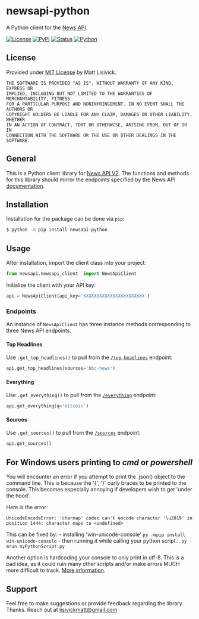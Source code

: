 # newsapi-python

A Python client for the [News API](https://newsapi.org/docs/).

[![License](https://img.shields.io/github/license/mattlisiv/newsapi-python.svg)](https://github.com/mattlisiv/newsapi-python/blob/master/LICENSE.txt)
[![PyPI](https://img.shields.io/pypi/v/newsapi-python.svg)](https://pypi.org/project/newsapi-python/)
[![Status](https://img.shields.io/pypi/status/newsapi-python.svg)](https://pypi.org/project/newsapi-python/)
[![Python](https://img.shields.io/pypi/pyversions/newsapi-python.svg)](https://pypi.org/project/newsapi-python)

## License

Provided under [MIT License](https://github.com/mattlisiv/newsapi-python/blob/master/LICENSE.txt) by Matt Lisivick.

```
THE SOFTWARE IS PROVIDED "AS IS", WITHOUT WARRANTY OF ANY KIND, EXPRESS OR
IMPLIED, INCLUDING BUT NOT LIMITED TO THE WARRANTIES OF MERCHANTABILITY, FITNESS
FOR A PARTICULAR PURPOSE AND NONINFRINGEMENT. IN NO EVENT SHALL THE AUTHORS OR
COPYRIGHT HOLDERS BE LIABLE FOR ANY CLAIM, DAMAGES OR OTHER LIABILITY, WHETHER
IN AN ACTION OF CONTRACT, TORT OR OTHERWISE, ARISING FROM, OUT OF OR IN
CONNECTION WITH THE SOFTWARE OR THE USE OR OTHER DEALINGS IN THE SOFTWARE.
```

## General

This is a Python client library for [News API V2](https://newsapi.org/).
The functions and methods for this library should mirror the
endpoints specified by the News API [documentation](https://newsapi.org/docs/endpoints).

## Installation

Installation for the package can be done via `pip`:

```bash
$ python -m pip install newsapi-python
```

## Usage

After installation, import the client class into your project:

```python
from newsapi.newsapi_client  import NewsApiClient
```

Initialize the client with your API key:

```python
api = NewsApiClient(api_key='XXXXXXXXXXXXXXXXXXXXXXX')
```

### Endpoints

An instance of `NewsApiClient` has three instance methods corresponding to three News API endpoints.

#### Top Headlines

Use `.get_top_headlines()` to pull from the [`/top-headlines`](https://newsapi.org/docs/endpoints/top-headlines) endpoint:

```python
api.get_top_headlines(sources='bbc-news')
```

#### Everything

Use `.get_everything()` to pull from the [`/everything`](https://newsapi.org/docs/endpoints/everything) endpoint:

```python
api.get_everything(q='bitcoin')
```

#### Sources

Use `.get_sources()` to pull from the [`/sources`](https://newsapi.org/docs/endpoints/sources) endpoint:

```python
api.get_sources()
```

## For Windows users printing to _cmd_ or _powershell_

You will encounter an error if you attempt to print the .json() object to the command line. This is because the '{', '}' curly braces to be printed to the console.
This becomes especially annoying if developers wish to get 'under the hood'.

Here is the error:

```
UnicodeEncodeError: 'charmap' codec can't encode character '\u2019' in position 1444: character maps to <undefined>
```

This can be fixed by:
    - installing 'win-unicode-console'
        `py -mpip install win-unicode-console`
    - then running it while calling your python script...
        `py -mrun myPythonScript.py`

Another option is hardcoding your console to only print in utf-8. This is a bad idea, as it could ruin many other scripts and/or make errors MUCH more difficult to track.
[More information](https://stackoverflow.com/questions/5419/python-unicode-and-the-windows-console/32176732#32176732).


## Support

Feel free to make suggestions or provide feedback regarding the library. Thanks.
Reach out at [lisivickmatt@gmail.com]('mailto:lisivickmatt@gmail.com')
